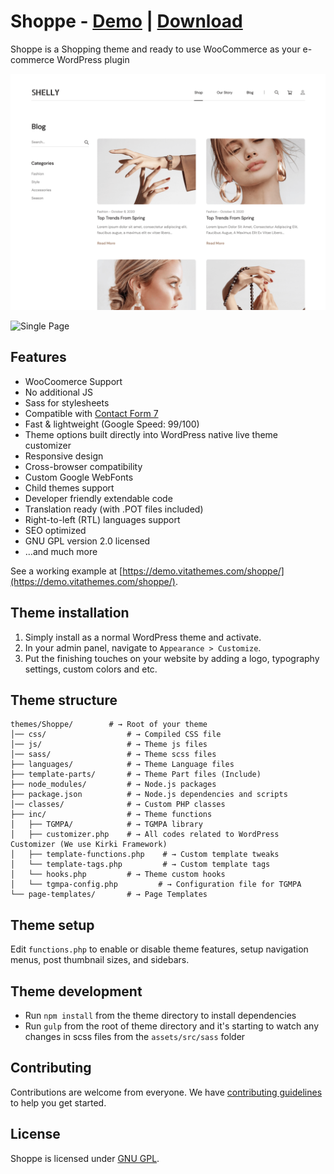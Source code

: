 # Shoppe - [Demo](https://demo.vitathemes.com/Shoppe/) | [Download](https://wordpress.org/themes/Shoppe/)
Shoppe is a Shopping theme and ready to use WooCommerce as your e-commerce WordPress plugin

![Home Page](screenshot.png)

![Single Page](screenshot-2.png)

## Features
* WooCoomerce Support
* No additional JS
* Sass for stylesheets
* Compatible with [Contact Form 7](https://wordpress.org/plugins/contact-form-7/)
* Fast & lightweight (Google Speed: 99/100)
* Theme options built directly into WordPress native live theme customizer
* Responsive design
* Cross-browser compatibility
* Custom Google WebFonts
* Child themes support
* Developer friendly extendable code
* Translation ready (with .POT files included)
* Right-to-left (RTL) languages support
* SEO optimized
* GNU GPL version 2.0 licensed
* …and much more

See a working example at [https://demo.vitathemes.com/shoppe/](https://demo.vitathemes.com/shoppe/).

## Theme installation
1. Simply install as a normal WordPress theme and activate.
2. In your admin panel, navigate to `Appearance > Customize`.
3. Put the finishing touches on your website by adding a logo, typography settings, custom colors and etc.

## Theme structure

```shell
themes/Shoppe/        # → Root of your theme
│── css/                  # → Compiled CSS file
│── js/                   # → Theme js files
│── sass/                 # → Theme scss files
├── languages/            # → Theme Language files
├── template-parts/       # → Theme Part files (Include)
├── node_modules/         # → Node.js packages
├── package.json          # → Node.js dependencies and scripts
│── classes/              # → Custom PHP classes
├── inc/                  # → Theme functions
│   ├── TGMPA/            # → TGMPA library
│   ├── customizer.php    # → All codes related to WordPress Customizer (We use Kirki Framework)
│   ├── template-functions.php    # → Custom template tweaks
│   └── template-tags.php         # → Custom template tags
│   └── hooks.php         # → Theme custom hooks
│   └── tgmpa-config.php         # → Configuration file for TGMPA
└── page-templates/       # → Page Templates
```

## Theme setup

Edit `functions.php` to enable or disable theme features, setup navigation menus, post thumbnail sizes, and sidebars.

## Theme development

* Run `npm install` from the theme directory to install dependencies
* Run `gulp` from the root of theme directory and it's starting to watch any changes in scss files from the `assets/src/sass` folder

## Contributing

Contributions are welcome from everyone. We have [contributing guidelines](CONTRIBUTING.md) to help you get started.

## License

Shoppe is licensed under [GNU GPL](LICENSE).
